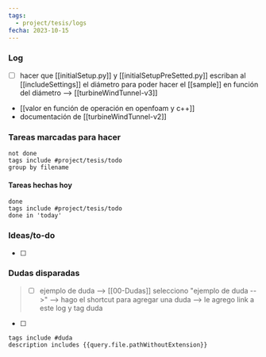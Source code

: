 ```yaml
---
tags:
  - project/tesis/logs
fecha: 2023-10-15
---
```


### Log
- [ ] hacer que [[initialSetup.py]] y [[initialSetupPreSetted.py]] escriban al [[includeSettings]] el diámetro para poder hacer el [[sample]] en función del diámetro --> [[turbineWindTunnel-v3]]
- [[valor en función de operación en openfoam y c++]]
- documentación de [[turbineWindTunnel-v2]]

### Tareas marcadas para hacer
```tasks
not done
tags include #project/tesis/todo
group by filename
```
#### Tareas hechas hoy
```tasks
done
tags include #project/tesis/todo
done in 'today'
```

### Ideas/to-do
- [ ] 

### Dudas disparadas
>- [ ] ejemplo de duda --> [[00-Dudas]]
> selecciono "ejemplo de duda -->" --> hago el shortcut para agregar una duda --> le agrego link a este log y tag duda
- [ ] 

```tasks
tags include #duda
description includes {{query.file.pathWithoutExtension}}
```
